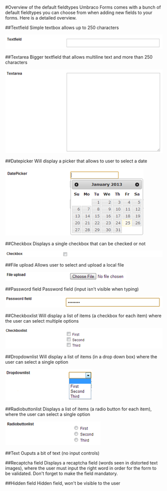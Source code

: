 #Overview of the default fieldtypes
Umbraco Forms comes with a bunch of default fieldtypes you can choose from when adding new fields to your forms. Here is a detailed overview.

##Textfield
Simple textbox allows up to 250 characters

![Textfield](textfield.png)

##Textarea
Bigger textfield that allows multiline text and more than 250 characters

![Textarea](textarea.png)

##Datepicker
Will display a picker that allows to user to select a date

![Datepicker](datepicker.png)

##Checkbox
Displays a single checkbox that can be checked or not

![Checkbox](checkbox.png)

##File upload
Allows user to select and upload a local file

![File upload](fileupload.png)

##Password field
Password field (input isn't visible when typing)

![Password field](passwordfield.png)

##Checkboxlist
Will display a list of items (a checkbox for each item) where the user can select multiple options

![Checkboxlist](checkboxlist.png)

##Dropdownlist
Will display a list of items (in a drop down box) where the user can select a single option

![Dropdownlist](dropdownlist.png)

##Radiobuttonlist
Displays a list of items (a radio button for each item), where the user can select a single option

![Radiobuttonlist](radiobuttonlist.png)

##Text
Ouputs a bit of text (no input controls)

##Recaptcha field
Displays a recaptcha field (words seen in distorted text images), where the user must input the right word in order for the form to be validated. Don't forget to make the field mandatory.

##Hidden field
Hidden field, won't be visible to the user
